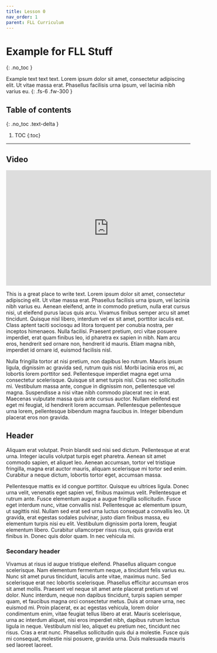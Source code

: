 ```yaml
---
title: Lesson 0
nav_order: 1
parent: FLL Curriculum
---
```


# Example for FLL Stuff
{: .no_toc }

Example text text text. Lorem ipsum dolor sit amet, consectetur adipiscing elit. Ut vitae massa erat. Phasellus facilisis urna ipsum, vel lacinia nibh varius eu.
{: .fs-6 .fw-300 }

## Table of contents
{: .no_toc .text-delta }

1. TOC
{:toc}

---

## Video
<iframe width="560" height="315" src="https://www.youtube.com/embed/ErDj8myI_Tg?si=s1CXRpumwxveoNae" title="YouTube video player" frameborder="0" allow="accelerometer; autoplay; clipboard-write; encrypted-media; gyroscope; picture-in-picture; web-share" referrerpolicy="strict-origin-when-cross-origin" allowfullscreen></iframe>

This is a great place to write text. Lorem ipsum dolor sit amet, consectetur adipiscing elit. Ut vitae massa erat. Phasellus facilisis urna ipsum, vel lacinia nibh varius eu. Aenean eleifend, ante in commodo pretium, nulla erat cursus nisi, ut eleifend purus lacus quis arcu. Vivamus finibus semper arcu sit amet tincidunt. Quisque nisl libero, interdum vel ex sit amet, porttitor iaculis est. Class aptent taciti sociosqu ad litora torquent per conubia nostra, per inceptos himenaeos. Nulla facilisi. Praesent pretium, orci vitae posuere imperdiet, erat quam finibus leo, id pharetra ex sapien in nibh. Nam arcu eros, hendrerit sed ornare non, hendrerit id mauris. Etiam magna nibh, imperdiet id ornare id, euismod facilisis nisl.

Nulla fringilla tortor at nisi pretium, non dapibus leo rutrum. Mauris ipsum ligula, dignissim ac gravida sed, rutrum quis nisl. Morbi lacinia eros mi, ac lobortis lorem porttitor sed. Pellentesque imperdiet magna eget urna consectetur scelerisque. Quisque sit amet turpis nisl. Cras nec sollicitudin mi. Vestibulum massa ante, congue in dignissim non, pellentesque vel magna. Suspendisse a nisi vitae nibh commodo placerat nec in erat. Maecenas vulputate massa quis ante cursus auctor. Nullam eleifend est eget mi feugiat, id hendrerit lorem accumsan. Pellentesque pellentesque urna lorem, pellentesque bibendum magna faucibus in. Integer bibendum placerat eros non gravida.

## Header
Aliquam erat volutpat. Proin blandit sed nisi sed dictum. Pellentesque at erat urna. Integer iaculis volutpat turpis eget pharetra. Aenean sit amet commodo sapien, et aliquet leo. Aenean accumsan, tortor vel tristique fringilla, magna erat auctor mauris, aliquam scelerisque mi tortor sed enim. Curabitur a neque dictum, lobortis tortor eget, accumsan massa.

Pellentesque mattis ex id congue porttitor. Quisque eu ultrices ligula. Donec urna velit, venenatis eget sapien vel, finibus maximus velit. Pellentesque et rutrum ante. Fusce elementum augue a augue fringilla sollicitudin. Fusce eget interdum nunc, vitae convallis nisl. Pellentesque ac elementum ipsum, ut sagittis nisl. Nullam sed erat sed urna luctus consequat a convallis leo. Ut gravida, erat egestas sodales pulvinar, justo diam finibus massa, eu elementum turpis nisi eu elit. Vestibulum dignissim porta lorem, feugiat elementum libero. Curabitur ullamcorper risus risus, quis gravida erat finibus in. Donec quis dolor quam. In nec vehicula mi.

### Secondary header

Vivamus at risus id augue tristique eleifend. Phasellus aliquam congue scelerisque. Nam elementum fermentum neque, a tincidunt felis varius eu. Nunc sit amet purus tincidunt, iaculis ante vitae, maximus nunc. Sed scelerisque erat nec lobortis scelerisque. Phasellus efficitur accumsan eros sit amet mollis. Praesent vel neque sit amet ante placerat pretium ut vel dolor. Nunc interdum, neque non dapibus tincidunt, turpis sapien semper quam, et faucibus magna orci consectetur metus. Duis at ornare urna, nec euismod mi. Proin placerat, ex ac egestas vehicula, lorem dolor condimentum enim, vitae feugiat tellus libero at erat. Mauris scelerisque, urna ac interdum aliquet, nisi eros imperdiet nibh, dapibus rutrum lectus ligula in neque. Vestibulum nisl leo, aliquet eu pretium nec, tincidunt nec risus. Cras a erat nunc. Phasellus sollicitudin quis dui a molestie. Fusce quis mi consequat, molestie nisi posuere, gravida urna. Duis malesuada mauris sed laoreet laoreet.

